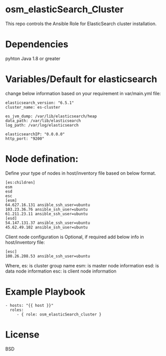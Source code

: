 # osm_elasticSearch_Cluster
This repo controls the Ansible Role for ElasticSearch cluster installation.

# Dependencies
pyhton
Java 1.8 or greater 

# Variables/Default for elasticsearch
change below information based on your requirement in var/main.yml file:

```
elasticsearch_version: "6.5.1"
cluster_name: es-cluster

es_jvm_dump: /var/lib/elasticsearch/heap
data_path: /var/lib/elasticsearch
log_path: /var/log/elasticsearch

elasticsearchIP: "0.0.0.0"
http_port: "9200"
```

# Node defination:
Define your type of nodes in host/inventory file based on below format. 

```
[es:children]
esm
esd
esc
[esm]
64.627.16.131 ansible_ssh_user=ubuntu
103.23.36.76 ansible_ssh_user=ubuntu
61.211.23.11 ansible_ssh_user=ubuntu
[esd]
54.147.131.37 ansible_ssh_user=ubuntu
45.62.49.102 ansible_ssh_user=ubuntu
```
Client node configuration is Optional, if required add below info in host/inventory file:
```
[esc]
100.26.208.53 ansible_ssh_user=ubuntu
```
Where,
es: is cluster group name
esm: is master node information
esd: is data node information
esc: is client node information

# Example Playbook

```
- hosts: "{{ host }}"
  roles:
     - { role: osm_elasticSearch_cluster }
```

# License

BSD
